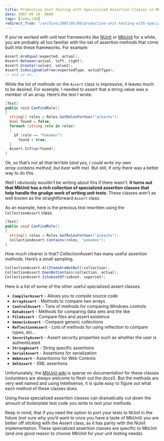 ```yaml
---
title: Productive Unit Testing with Specialized Assertion Classes in MbUnit
date: 2007-05-10 -0800
tags: [code,tdd]
redirect_from: "/archive/2007/05/09/productive-unit-testing-with-specialized-assertion-classes-in-mbunit.aspx/"
---
```


If you’ve worked with unit test frameworks like
[NUnit](http://nunit.com/ "NUnit") or
[MbUnit](http://mbunit.com/ "MbUnit") for a while, you are probably all
too familiar with the set of assertion methods that come built into
these frameworks. For example:

```csharp
Assert.AreEqual(expected, actual);
Assert.Between(actual, left, right);
Assert.Greater(value1, value2);
Assert.IsAssignableFrom(expectedType, actualType);
// and so on...
```

While the list of methods on the `Assert` class is impressive, it leaves
much to be desired. For example, I needed to assert that a string value
was a member of an array. Here’s the test I wrote.

```csharp
[Test]
public void CanFindRole()
{
  string[] roles = Roles.GetRolesForUser("pikachu");
  bool found = false;
  foreach (string role in roles)
  {
    if (role == "Pokemon")
      found = true;
  }
  Assert.IsTrue(found);
}
```

Ok, so that’s not all *that* terrible (*and yes, I could write my own
array contains method, but bear with me).* But still, if only there was
a better way to do this.

Well I obviously wouldn’t be writing about this if there wasn’t. **It
turns out that MbUnit has a rich collection of specialized assertion
classes that help handle the grudge work of writing unit tests**. These
classes aren’t as well known as the straightforward `Assert` class.

As an example, here is the previous test rewritten using the
`CollectionAssert` class.

```csharp
[Test]
public void CanFindRole()
{
  string[] roles = Roles.GetRolesForUser("pikachu");
  CollectionAssert.Contains(roles, "pokemon");
}
```

How much cleaner is that? CollectionAssert has many useful assertion
methods. Here’s a small sampling.

```csharp
CollectionAssert.AllItemsAreNotNull(collection);
CollectionAssert.DoesNotContain(collection, actual);
CollectionAssert.IsSubsetOf(subset, superset);
```

Here is a list of some of the other useful specialized assert classes.

-   **`CompilerAssert`** - Allows you to compile source code
-   **`ArrayAssert`** - Methods to compare two arrays
-   **`ControlAssert`** - Tons of methods for comparing Windows controls
-   **`DataAssert`** - Methods for comparing data sets and the like
-   **`FileAssert`** - Compare files and assert existence
-   **`GenericAssert`** - Compare generic collections
-   **`ReflectionAssert`** - Lots of methods for using reflection to
    compare types, etc...
-   **`SecurityAssert`** - Assert security properties such as whether
    the user is authenticated
-   **`StringAssert`** - String specific assertions
-   **`SerialAssert`** - Assertions for serialization
-   **`WebAssert`** - Assertionns for Web Controls
-   **`XmlAssert`** - XML assertions

Unfortunately, the [MbUnit
wiki](http://www.mertner.com/confluence/display/MbUnit/Assertions "MbUnit wiki assertions")
is sparse on documentation for these classes (volunteers are always
welcome to flesh out the docs!). But the methods are very well named and
using Intellisense, it is quite easy to figure out what each method of
these classes does.

Using these specialized assertion classes can dramatically cut down the
amount of boilerplate test code you write to test your methods.

Keep in mind, that if you need the option to port your tests to NUnit in
the future (not sure why you’d want to once you have a taste of MbUnit)
you are better off sticking with the Assert class, as it has parity with
the NUnit implementation. These specialized assertion classes are
specific to MbUnit (and one good reason to choose MbUnit for your unit
testing needs).

